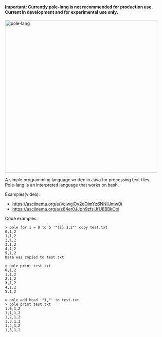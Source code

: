 #### Important: Currently pole-lang is not recommended for production use. Current in development and for experimental use only. 

<img src="https://www.lucidchart.com/publicSegments/view/cef83044-f679-4ea6-9855-e5730aaa1c5d/image.png" alt="pole-lang" width="500" />

A simple programming language written in Java for processing text files. Pole-lang is an interpreted language that works on bash.

Examples(video):
*	https://asciinema.org/a/VciwgjOy2eOjmYz6NNIlJmw0i
*	https://asciinema.org/a/z84er0JJph9zfsiJfU8BBkOoi


Code examples:

```
> pole for i = 0 to 5 '"{i},1,2"' copy test.txt
0,1,2
1,1,2
2,1,2
3,1,2
4,1,2
5,1,2
Data was copied to test.txt
```
```
> pole print test.txt
0,1,2
1,1,2
2,1,2
3,1,2
4,1,2
5,1,2
```

```
> pole add head '"1,"' to test.txt
> pole print test.txt
1,0,1,2
1,1,1,2
1,2,1,2
1,3,1,2
1,4,1,2
1,5,1,2
```



